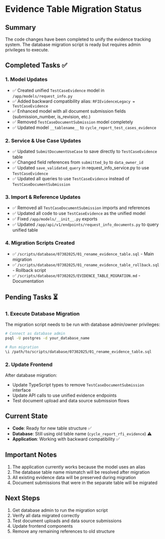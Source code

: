 # Evidence Table Migration Status

## Summary
The code changes have been completed to unify the evidence tracking system. The database migration script is ready but requires admin privileges to execute.

## Completed Tasks ✅

### 1. Model Updates
- ✅ Created unified `TestCaseEvidence` model in `/app/models/request_info.py`
- ✅ Added backward compatibility alias: `RFIEvidenceLegacy = TestCaseEvidence`
- ✅ Enhanced model with all document submission fields (submission_number, is_revision, etc.)
- ✅ Removed `TestCaseDocumentSubmission` model completely
- ✅ Updated model `__tablename__` to `cycle_report_test_cases_evidence`

### 2. Service & Use Case Updates
- ✅ Updated `SubmitDocumentUseCase` to save directly to `TestCaseEvidence` table
- ✅ Changed field references from `submitted_by` to `data_owner_id`
- ✅ Updated `save_validated_query` in request_info_service.py to use `TestCaseEvidence`
- ✅ Updated all queries to use `TestCaseEvidence` instead of `TestCaseDocumentSubmission`

### 3. Import & Reference Updates
- ✅ Removed all `TestCaseDocumentSubmission` imports and references
- ✅ Updated all code to use `TestCaseEvidence` as the unified model
- ✅ Fixed `/app/models/__init__.py` exports
- ✅ Updated `/app/api/v1/endpoints/request_info_documents.py` to query unified table

### 4. Migration Scripts Created
- ✅ `/scripts/database/07302025/01_rename_evidence_table.sql` - Main migration
- ✅ `/scripts/database/07302025/01_rename_evidence_table_rollback.sql` - Rollback script
- ✅ `/scripts/database/07302025/EVIDENCE_TABLE_MIGRATION.md` - Documentation

## Pending Tasks ⏳

### 1. Execute Database Migration
The migration script needs to be run with database admin/owner privileges:

```bash
# Connect as database admin
psql -U postgres -d your_database_name

# Run migration
\i /path/to/scripts/database/07302025/01_rename_evidence_table.sql
```

### 2. Update Frontend
After database migration:
- Update TypeScript types to remove `TestCaseDocumentSubmission` interface
- Update API calls to use unified evidence endpoints
- Test document upload and data source submission flows

## Current State
- **Code**: Ready for new table structure ✅
- **Database**: Still using old table name (`cycle_report_rfi_evidence`) ⚠️
- **Application**: Working with backward compatibility ✅

## Important Notes
1. The application currently works because the model uses an alias
2. The database table name mismatch will be resolved after migration
3. All existing evidence data will be preserved during migration
4. Document submissions that were in the separate table will be migrated

## Next Steps
1. Get database admin to run the migration script
2. Verify all data migrated correctly
3. Test document uploads and data source submissions
4. Update frontend components
5. Remove any remaining references to old structure